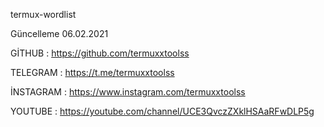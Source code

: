 termux-wordlist

Güncelleme 06.02.2021

GİTHUB    : https://github.com/termuxxtoolss

TELEGRAM  : https://t.me/termuxxtoolss

İNSTAGRAM : https://www.instagram.com/termuxxtoolss

YOUTUBE   : https://youtube.com/channel/UCE3QvczZXklHSAaRFwDLP5g

